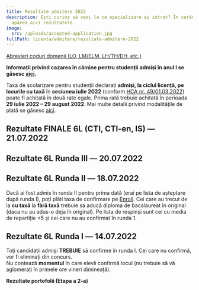 ```yaml
---
title: Rezultate admitere 2022
description: Ești curios să vezi la ce specializare ai intrat? În curând, vor
  apărea aici rezultatele.
image:
  src: /uploads/accepted-application.jpg
fullPath: licenta/admitere/rezultate-admitere-2022
---
```

[Abrevieri coduri domenii (LO, LM/ELM, LH/TH/DH, etc.)](https://admitere.ac.upt.ro/uploads/coduri-domenii.pdf)

**Informații privind cazarea în cămine pentru studenții admiși în anul I se găsesc [aici](https://admitere.ac.upt.ro/uploads/info-utile-2022-cazare.pdf).**

Taxa de școlarizare pentru studenții declarați **admiși, la ciclul licență, pe locurile cu taxă** în **sesiunea iulie 2022** (conform [HCA nr. 49/01.03.2022](http://www.upt.ro/img/files/hca/2022/HCA_49_01.03.2022_privind_taxele_de_studii_pentru_anul_universitar_2022-2023.pdf)) poate fi achitată în două rate egale. Prima rată trebuie achitată în perioada **29 iulie 2022 – 29 august 2022**.
Mai multe detalii privind modalitățile de plată se găsesc [aici](https://ac.upt.ro/wp-content/uploads/2022/07/Informare-17645-din-2022-7-13.pdf).

## Rezultate FINALE 6L (CTI, CTI-en, IS) ― 21.07.2022

<Attachment label="Rezultate Candidați Tip Bacalaureat" file="/uploads/rf-6l-optiuni-b.pdf"></Attachment>

<Attachment label="Rezultate Candidați olimpici" file="/uploads/rf-6l-optiuni-o.pdf"></Attachment>

<Attachment label="Rezultate candidați olimpici II" file="/uploads/rf-6l-optiuni-d.pdf"></Attachment>

<Attachment label="Rezultate candidați sportivi" file="/uploads/rf-6l-optiuni-t.pdf"></Attachment>

<Attachment label="Rezultate candidați mediu rural" file="/uploads/rf-6l-optiuni-u.pdf"></Attachment>

<Attachment label="Rezultate candidați Etnie romă" file="/uploads/rf-6l-optiuni-r.pdf"></Attachment>

<Attachment label="Rezultate Candidați Centre de Plasament " file="/uploads/rf-6l-optiuni-p.pdf"></Attachment>

<Attachment label="Rezultate candidați locuri SRI" file="/uploads/rf-6l-optiuni-i.pdf"></Attachment>

## Rezultate 6L Runda III ― 20.07.2022

<Attachment label="Rezultate Candidați Tip Bacalaureat + Lista respinși" file="/uploads/r3-bacalaureat-respinsi.pdf"></Attachment>

<Attachment label="Rezultate Candidați olimpici" file="/uploads/r3-olimpici.pdf"></Attachment>

<Attachment label="Rezultate candidați respinși (media de repartiție < 5) sau nu au confirmat în rundele I și II" file="/uploads/r2-6l-respinsi-2.pdf"></Attachment>

<Attachment label="Rezultate candidați sportivi" file="/uploads/r3-sportivi.pdf"></Attachment>

<Attachment label="Rezultate candidați mediu rural" file="/uploads/r3-mediulrural.pdf"></Attachment>

<Attachment label="Rezultate candidați Etnie romă" file="/uploads/r3-etnieroma.pdf"></Attachment>

<Attachment label="Rezultate Candidați Centre de Plasament " file="/uploads/r3-centredeplasament.pdf"></Attachment>

<Attachment label="Rezultate candidați locuri SRI" file="/uploads/r3-candidatilocurisri.pdf"></Attachment>

## Rezultate 6L Runda II ― 18.07.2022

Dacă ai fost admis în runda II pentru prima dată (erai pe lista de așteptare după runda I), poți plăti taxa de confirmare pe [Enroll](https://admitere.upt.ro/). Cei care au trecut de la **cu taxă** la **fără taxă** trebuie sa aducă diploma de bacalaureat în original (daca nu au adus-o deja în original). Pe lista de respinși sunt cei cu media de repartiție <5 și cei care nu au confirmat în runda 1.

<Attachment label="Rezultate Candidați Tip Bacalaureat + Lista de așteptare (poți fi admis în runda următoare) + Lista respinși" file="/uploads/r2-bacalaureat-asteptare-respinsi.pdf"></Attachment>

<Attachment label="Rezultate candidați olimpici" file="/uploads/r2-olimpici.pdf"></Attachment>

<Attachment label="Rezultate candidați respinși (media de repartiție < 5) sau nu au confirmat în Runda I " file="/uploads/r2-respinsi.pdf"></Attachment>

<Attachment label="Rezultate candidați sportivi" file="/uploads/r2-sportivi.pdf"></Attachment>

<Attachment label="Rezultate candidați mediu rural" file="/uploads/r2-mediulrural.pdf"></Attachment>

<Attachment label="Rezultate candidați Etnie romă" file="/uploads/r2-etnieroma.pdf"></Attachment>

<Attachment label="Rezultate Candidați Centre de Plasament " file="/uploads/r2-centredeplasament.pdf"></Attachment>

<Attachment label="Rezultate candidați locuri SRI" file="/uploads/r2-candidatisri.pdf"></Attachment>

## Rezultate 6L Runda I ― 14.07.2022

Toți candidații admiși **TREBUIE** să confirme în runda I. Cei care nu confirmă, vor fi eliminați din concurs. \
Nu contează **momentul** în care elevii confirmă locul (nu trebuie să vă aglomerați în primele ore vineri dimineață). 

<Attachment label="Rezultate Candidați Tip Bacalaureat + Lista de așteptare (poți fi admis în rundele următoare) + Lista respinși" file="/uploads/r1-bacalaureat-asteptare-respinsi-.pdf"></Attachment>

<Attachment label="Rezultate candidați olimpici" file="/uploads/r1-olimpici.pdf"></Attachment>

<Attachment label="Rezultate candidați respinși (media de repartiție < 5)" file="/uploads/r1-respinsi.pdf"></Attachment>

<Attachment label="Rezultate candidați sportivi" file="/uploads/r1-sportivi.pdf"></Attachment>

<Attachment label="Rezultate candidați mediu rural" file="/uploads/r1-mediulrural.pdf"></Attachment>

<Attachment label="Rezultate candidați Etnie romă" file="/uploads/r1-etnieroma.pdf"></Attachment>

<Attachment label="Rezultate Candidați Centre de Plasament " file="/uploads/r1-centredeplasament.pdf"></Attachment>

<Attachment label="Rezultate candidați locuri SRI" file="/uploads/r1-candidatilocurisri.pdf"></Attachment>

**Rezultate portofolii (Etapa a 2-a)**

<Attachment label="Rezultate finale portofoliu de realizări (14.07.2022)" file="/uploads/rezultateportofoliu_etapa2.pdf"></Attachment>